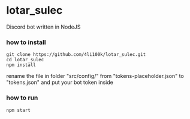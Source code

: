 # lotar_sulec
Discord bot written in NodeJS

### how to install
```
git clone https://github.com/4li100k/lotar_sulec.git
cd lotar_sulec
npm install
```
rename the file in folder "src/config/" from "tokens-placeholder.json" to "tokens.json" and put your bot token inside

### how to run
```
npm start
```